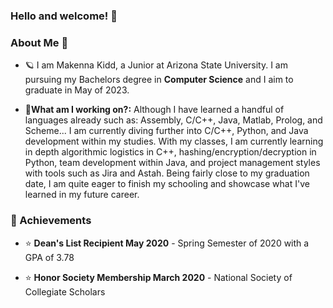 ### Hello and welcome! 👋
 
### About Me :cherry_blossom:

- :ringed_planet: I am Makenna Kidd, a Junior at Arizona State University. I am pursuing my Bachelors degree in **Computer Science** and I aim to graduate in May of 2023.

- :floppy_disk:**What am I working on?:** Although I have learned a handful of languages already such as: Assembly, C/C++, Java, Matlab, Prolog, and Scheme... I am currently diving further into C/C++, Python, and Java development within my studies. With my classes, I am currently learning in depth algorithmic logistics in C++, hashing/encryption/decryption in Python, team development within Java, and project management styles with tools such as Jira and Astah. Being fairly close to my graduation date, I am quite eager to finish my schooling and showcase what I've learned in my future career. 
 
### :medal_sports: Achievements 

- :star: **Dean's List Recipient May 2020** - Spring Semester of 2020 with a GPA of 3.78

- :star: **Honor Society Membership March 2020** - National Society of Collegiate Scholars
